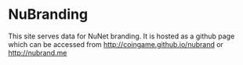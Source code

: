 NuBranding
==========

This site serves data for NuNet branding. It is hosted as a github page which can be accessed from http://coingame.github.io/nubrand or http://nubrand.me